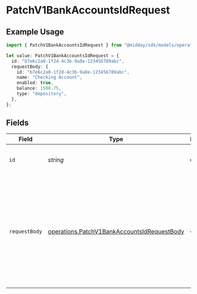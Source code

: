 # PatchV1BankAccountsIdRequest

## Example Usage

```typescript
import { PatchV1BankAccountsIdRequest } from "@midday/sdk/models/operations";

let value: PatchV1BankAccountsIdRequest = {
  id: "b7e6c2a0-1f2d-4c3b-9a8e-123456789abc",
  requestBody: {
    id: "b7e6c2a0-1f2d-4c3b-9a8e-123456789abc",
    name: "Checking Account",
    enabled: true,
    balance: 1500.75,
    type: "depository",
  },
};
```

## Fields

| Field                                                                                                                                   | Type                                                                                                                                    | Required                                                                                                                                | Description                                                                                                                             | Example                                                                                                                                 |
| --------------------------------------------------------------------------------------------------------------------------------------- | --------------------------------------------------------------------------------------------------------------------------------------- | --------------------------------------------------------------------------------------------------------------------------------------- | --------------------------------------------------------------------------------------------------------------------------------------- | --------------------------------------------------------------------------------------------------------------------------------------- |
| `id`                                                                                                                                    | *string*                                                                                                                                | :heavy_check_mark:                                                                                                                      | N/A                                                                                                                                     | b7e6c2a0-1f2d-4c3b-9a8e-123456789abc                                                                                                    |
| `requestBody`                                                                                                                           | [operations.PatchV1BankAccountsIdRequestBody](../../models/operations/patchv1bankaccountsidrequestbody.md)                              | :heavy_minus_sign:                                                                                                                      | N/A                                                                                                                                     | {<br/>"id": "b7e6c2a0-1f2d-4c3b-9a8e-123456789abc",<br/>"name": "Checking Account",<br/>"enabled": true,<br/>"balance": 1500.75,<br/>"type": "depository"<br/>} |